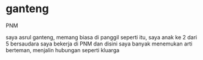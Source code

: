 # ganteng
PNM


saya asrul ganteng, memang biasa di panggil seperti itu,
saya anak ke 2 dari 5 bersaudara
saya bekerja di PNM dan disini saya banyak menemukan arti berteman, menjalin hubungan seperti kluarga
